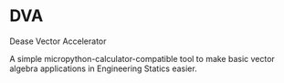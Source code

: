 # DVA
Dease Vector Accelerator

A simple micropython-calculator-compatible tool to make basic vector algebra applications in Engineering Statics easier.
